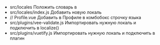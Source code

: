 * src/locales Положить словарь в 
* src/locales/index.js Добавить новую локаль
* // Profile.vue Добавить в Профиле в комбобокс строчку языка
* src/plugins/vee-validate.js Импортировать нужную локаль и подключить в localize()
* src/plugins/vuetify.js Импортировать нужную локаль и подключить в плагин
